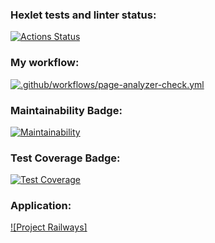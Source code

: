### Hexlet tests and linter status:
[![Actions Status](https://github.com/mym1chelle/python-project-83/workflows/hexlet-check/badge.svg)](https://github.com/mym1chelle/python-project-83/actions)  
### My workflow:
[![.github/workflows/page-analyzer-check.yml](https://github.com/mym1chelle/python-project-83/actions/workflows/page-analyzer-check.yml/badge.svg)](https://github.com/mym1chelle/python-project-83/actions/workflows/page-analyzer-check.yml)  
### Maintainability Badge:
[![Maintainability](https://api.codeclimate.com/v1/badges/3bb8a36e0d6870fdd1d4/maintainability)](https://codeclimate.com/github/mym1chelle/python-project-83/maintainability)  
### Test Coverage Badge:
[![Test Coverage](https://api.codeclimate.com/v1/badges/3bb8a36e0d6870fdd1d4/test_coverage)](https://codeclimate.com/github/mym1chelle/python-project-83/test_coverage)  

### Application:
[![Project Railways]](https://python-project-83-mymichelle-373b.up.railway.app)
